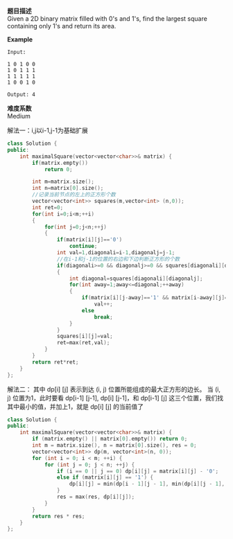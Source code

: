 **题目描述**  
Given a 2D binary matrix filled with 0's and 1's, find the largest square containing only 1's and return its area.

**Example**

```
Input: 

1 0 1 0 0
1 0 1 1 1
1 1 1 1 1
1 0 0 1 0

Output: 4

```

**难度系数**  
Medium  

解法一：i,j以i-1,j-1为基础扩展

```c++
class Solution {
public:
    int maximalSquare(vector<vector<char>>& matrix) {
        if(matrix.empty())
            return 0;

        int m=matrix.size();
        int n=matrix[0].size();
        //记录当前节点的左上的正方形个数
        vector<vector<int>> squares(m,vector<int> (n,0));
        int ret=0;
        for(int i=0;i<m;++i)
        {
            for(int j=0;j<n;++j)
            {
                if(matrix[i][j]=='0') 
                    continue;
                int val=1,diagonali=i-1,diagonalj=j-1;
                //在i-1和j-1的位置的右边和下边判断正方形的个数
                if(diagonali>=0 && diagonalj>=0 && squares[diagonali][diagonalj]>0)
                {
                    int diagonal=squares[diagonali][diagonalj];
                    for(int away=1;away<=diagonal;++away)
                    {
                        if(matrix[i][j-away]=='1' && matrix[i-away][j]=='1')
                            val++;
                        else
                            break;
                    }
                }
                squares[i][j]=val;
                ret=max(ret,val);
            }
        }
        return ret*ret;
    }
};
```

解法二：  其中 dp[i] [j] 表示到达 (i, j) 位置所能组成的最大正方形的边长。 当 (i, j) 位置为1，此时要看 dp[i-1] [j-1], dp[i] [j-1]，和 dp[i-1] [j] 这三个位置，我们找其中最小的值，并加上1，就是 dp[i] [j] 的当前值了 

```c++
class Solution {
public:
    int maximalSquare(vector<vector<char>>& matrix) {
        if (matrix.empty() || matrix[0].empty()) return 0;
        int m = matrix.size(), n = matrix[0].size(), res = 0;
        vector<vector<int>> dp(m, vector<int>(n, 0));
        for (int i = 0; i < m; ++i) {
            for (int j = 0; j < n; ++j) {
                if (i == 0 || j == 0) dp[i][j] = matrix[i][j] - '0';
                else if (matrix[i][j] == '1') {
                    dp[i][j] = min(dp[i - 1][j - 1], min(dp[i][j - 1], dp[i - 1][j])) + 1;
                }
                res = max(res, dp[i][j]);
            }
        }
        return res * res;
    }
};
```

